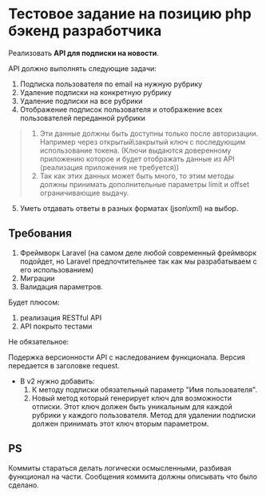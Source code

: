 Тестовое задание на позицию php бэкенд разработчика
=============================

Реализовать **API для подписки на новости**.

API должно выполнять следующие задачи:

  1. Подписка пользователя по email на нужную рубрику
  2. Удаление подписки на конкретную рубрику
  3. Удаление подписки на все рубрики
  4. Отображение подписок пользователя и отображение всех пользователей переданной рубрики   
  > 1. Эти данные должны быть доступны только после авторизации. Например через открытый\закрытый ключ с последующим использование токена. (Ключи выдаются доверенному приложению которое и будет отображать данные из API (реализация приложения не требуется))  
  > 2. Так как этих данных может быть много, то этим методы должны принимать дополнительные параметры limit и offset ограничивающие выдачу.
  5. Уметь отдавать ответы в разных форматах (json\xml) на выбор.
  
## Требования
  1. Фреймворк Laravel (на самом деле любой современный фреймворк подойдет, но Laravel предпочтительнее так как мы разрабатываем с его использованием)
  2. Миграции
  3. Валидация параметров.

Будет плюсом:
  1. реализация RESTful API
  2. API покрыто тестами
  
Не обязательное:  

  Подержка версионности API с наследованием функционала. Версия передается в заголовке request.   
  - В v2 нужно добавить:
      1. К методу подписки обязательный параметр "Имя пользователя".
      2. Новый метод который генерирует ключ для возможности отписки. Этот ключ должен быть уникальным для каждой рубрики у каждого пользователя. Метод для удалении подписки должен принимать этот ключ вторым параметром.
   
## PS  
  Коммиты стараться делать логически осмысленными, разбивая функционал на части. Сообщения коммита должны описывать что было сделано.
